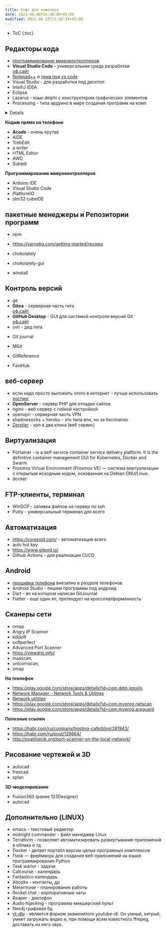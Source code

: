 ```yaml
---
title: Софт для инженера
date: 2021-08-06T14:48:00+03:00
modified: 2021-08-23T13:58:34+03:00
---
```


- ToC
{:toc}





## Редакторы кода
- [программирование микроконтроллеров](#программирование-микроконтроллеров)
- **Visual Studio Code** - универсальная среда разработки  
  [оф.сайт](https://code.visualstudio.com/)
- [Notepad++](https://notepad-plus-plus.org/) и [тема под vs code](https://github.com/hellon8/VS2019-Dark-Npp)
- Visual Studio - для разработки под десктоп
- IntelliJ IDEA
- Eclipse
- Lazarus - язык delphi с конструктором графических элементов
- Processing - типа ардуино в мире создания программ на комп
<details markdown="1">
- Visual basic studio
</details>

**Кодим прямо на телефоне**
- **Acode** - очень крутая
- AIDE
- TrebEdit
- a writer
- HTML Editor
- AWD
- Subedi


**Программирование микроконтроллеров**
- Arduino IDE
- Visual Studio Code
- PlatformIO
- stm32 cubeIDE

## пакетные менеджеры и Репозитории программ
- npm
- <https://yarnpkg.com/getting-started/recipes>

- chokolately
- chokolately-gui
- winstall


## Контроль версий
- git
- **Gitea** - серверная часть гита<br>
  [оф.сайт](#)
- **GitHub Desktop** - GUI для системой контроля версий Git  
  [оф.сайт](#)
- svn - дед гита
* Git journal

* MGit
* GitReference
* FastHub

## веб-сервер
- если надо просто выложить чтото в интернет - лучше использовать [хостинг](../coding/hosting.md)
- **OpenServer** - сервер PHP для отладки сайтов  
- nginx - веб сервер с гибкой настройкой
- openvpn - серверная часть VPN
- shadowsocks + heroku - это типа впн, но за бесплатно
- [Zerotier](https://www.zerotier.com) - vpn в два клика (веб сервис)

## Виртуализация
- Portainer - is a self-service container service delivery platform. It is the definitive container management GUI for Kubernetes, Docker and Swarm.
- Proxmox Virtual Environment (Proxmox VE) — система виртуализации с открытым исходным кодом, основанная на Debian GNU/Linux.
- docker


## FTP-клиенты, терминал
- WinSCP - заливка файлов на сервер по ssh
- Putty - универсальный терминал для всего

## Автоматизация
- <https://corezoid.com/> - автоматизация всего
- auto hot key
- <https://www.gitpod.io/>
- Github Actions - для реализации CI/CD

## Android
- [прошивка телефона](./android) внезапно в разделе телефонов
- Android Studio - пишем программы под андроид
- Dart - яп на котором написан GitJournal
- Flatter - еще один яп, претендует на кроссплатформенность




## Сканеры сети

- nmap
- Angry IP Scanner
- killdoft
- softperfect
- Advanced Port Scanner
- <https://viewdns.info/>
- masscan, 
- unicornscan, 
- zmap

**На тенлефон**
- <https://play.google.com/store/apps/details?id=com.ddm.iptools>
- [Network Manager - Network Tools & Utilities](https://4pda.to/forum/index.php?showtopic=931360&st=80)
- [Network utilities](https://4pda.to/forum/index.php?showtopic=608346)
- <https://play.google.com/store/apps/details?id=com.myprog.netscan>
- <https://play.google.com/store/apps/details?id=com.myprog.arpguard>

**Полезные ссылки**
- <https://habr.com/ru/company/hosting-cafe/blog/281943/>
- <https://habr.com/ru/post/129664/>
- <http://pyatilistnik.org/port-scanner-on-the-local-network/>




  
  
  
  
  
  




## Рисование чертежей и 3D
- autocad
- freecad
- splan

**3D-моделирование**
- Fusion360 (ранее 123Designer)
- autocad

## Дополнительно (LINUX)
- emacs - текстовый редактор
- midnight commander - файл менеджер Linux
- Terraform - позволяет автоматизировать развертывание приложений в облака и тд
- Docker - делает портабл версии целых програмных комплексов
- Flask — фреймворк для создания веб-приложений на языке программирования Python
- Task warior - задачи
- Calcourse - календарь
- Fantastico календарь
- Abooks - контакты, др
- Metermose - планирование работы
- Rocket chat - корпоративные чаты
- Reaper - диктофон
- Audio hijacking - программа микшерский пульт
- Neo4j графовая бд
- [yt-dlp](https://github.com/yt-dlp/yt-dlp) - является форком знаменитого youtube-dl. Он умный, хитрый, умеет загружать видео и, при помощи всем известного ffmpeg, доставать из него звук.



